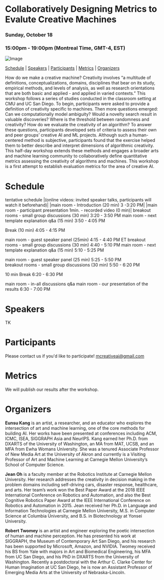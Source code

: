 # Collaboratively Designing Metrics to Evalute Creative Machines

### Sunday, October 18

### 15:00pm - 19:00pm (Montreal Time, GMT-4, EST)

![Image](kyungja_400.png)

[Schedule](#schedule) | [Speakers](#speakers) | [Participants](#participants) | [Metrics](#metrics) | [Organizers](#organizers)

How do we make a creative machine? Creativity involves “a multitude of definitions, conceptualizations, domains, disciplines that bear on its study, empirical methods, and levels of analysis, as well as research orientations that are both basic and applied - and applied in varied contexts.” This workshop follows a series of studies conducted in the classroom setting at CMU and UC San Diego. To begin, participants were asked to provide a definition of creativity specific to machines. Then more questions emerged: Can we computationally model ambiguity? Would a novelty search result in valuable discoveries? Where is the threshold between randomness and creativity? How do we evaluate the creativity of an algorithm? To answer these questions, participants developed sets of criteria to assess their own and peer groups’ creative AI and ML projects. Although such a human-centered method is subjective, participants found that the exercise helped them to better describe and interpret dimensions of algorithmic creativity. This half-day workshop extends these methods and engages a broader arts and machine learning community to collaboratively define quantitative metrics assessing the creativity of algorithms and machines. This workshop is a first attempt to establish evaluation metrics for the area of creative AI.

# Schedule

tentative schedule 
|(online videos: invited speaker talks, participants will watch it beforehand)|
|main room - Introduction (20 min) 3 -3:20 PM|
|main room - participant presentation 1min. - recorded video (0 min)|
breakout rooms - small group discussions (30 min) 3:20 - 3:50 PM
main room - next template explanation q&a (15 min) 3:50 - 4:05 PM

Break (10 min) 4:05 - 4:15 PM 

main room - guest speaker panel (25min) 4:15 - 4:40 PM ET
breakout rooms - small group discussions (30 min) 4:40 - 5:10 PM
main room - next template explanation q&a (15 min) 5:10 - 5:25 PM

main room - guest speaker panel (25 min) 5:25 - 5:50 PM  
breakout rooms - small group discussions (30 min) 5:50 - 6:20 PM

10 min Break 6:20 - 6:30 PM

main room - in-all discussions q&a 
main room - our presentation of the results 
 6:30 - 7:00 PM 



# Speakers

TK

# Participants

Please contact us if you'd like to participate! [mcreativeai@gmail.com](mcreativeai@gmail.com)

# Metrics

We will publish our results after the workshop.

# Organizers

__Eunsu Kang__ is an artist, a researcher, and an educator who explores the intersection of art and machine learning, one of the core methods for building AI. Her works have been presented at conferences including ACM, ICMC, ISEA, SIGGRAPH Asia and NeurIPS. Kang earned her Ph.D. from DXARTS of the University of Washington, an MA from MAT, UCSB, and an MFA from Ewha Womans University. She was a tenured Associate Professor of New Media Art at the University of Akron and currently is a Visiting Professor of Art and Machine Learning at Carnegie Mellon University’s School of Computer Science. 

__Jean Oh__ is a faculty member at the Robotics Institute at Carnegie Mellon University. Her research addresses the creativity in decision making in the problem domains including self-driving cars, disaster response, healthcare, and arts. Her team’s work won the Best Paper Award at the 2018 IEEE International Conference on Robotics and Automation, and also the Best Cognitive Robotics Paper Award at the IEEE International Conference on Robotics and Automation in 2015.  Jean received her Ph.D. in Language and Information Technologies at Carnegie Mellon University, M.S. in Computer Science at Columbia University, and B.S. in Biotechnology at Yonsei University.

__Robert Twomey__ is an artist and engineer exploring the poetic intersection of human and machine perception. He has presented his work at SIGGRAPH, the Museum of Contemporary Art San Diego, and his research has been supported by Microsoft, Amazon, and NVIDIA. Twomey received his BS from Yale with majors in Art and Biomedical Engineering, his MFA from UC San Diego, and his PhD in DXARTS from the University of Washington. Recently a postdoctoral with the Arthur C. Clarke Center for Human Imagination at UC San Diego, he is now an Assistant Professor of Emerging Media Arts at the University of Nebraska-Lincoln.
